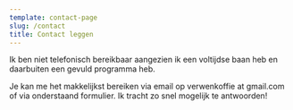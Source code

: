 ```yaml
---
template: contact-page
slug: /contact
title: Contact leggen
---
```

Ik ben niet telefonisch bereikbaar aangezien ik een voltijdse baan heb en daarbuiten een gevuld programma heb.

Je kan me het makkelijkst bereiken via email op verwenkoffie at gmail.com of via onderstaand formulier. Ik tracht zo snel mogelijk te antwoorden!